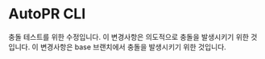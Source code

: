 # AutoPR CLI

충돌 테스트를 위한 수정입니다.
이 변경사항은 의도적으로 충돌을 발생시키기 위한 것입니다.
이 변경사항은 base 브랜치에서 충돌을 발생시키기 위한 것입니다.
